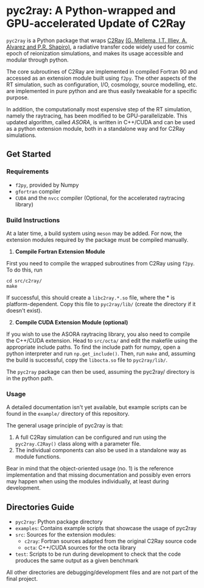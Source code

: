 # pyc2ray: A Python-wrapped and GPU-accelerated Update of C2Ray
`pyc2ray` is a Python package that wraps [C2Ray](https://github.com/garrelt/C2-Ray3Dm/tree/factorization) [(G. Mellema, I.T. Illiev, A. Alvarez and P.R. Shapiro)](https://ui.adsabs.harvard.edu/link_gateway/2006NewA...11..374M/doi:10.48550/arXiv.astro-ph/0508416), a radiative transfer code widely used for cosmic epoch of reionization simulations, and makes its usage accessible and modular through python.

The core subroutines of C2Ray are implemented in compiled Fortran 90 and accessed as an extension module
built using `f2py`. The other aspects of the RT simulation, such as configuration, I/O, cosmology, source modelling, etc.
are implemented in pure python and are thus easily tweakable for a specific purpose.

In addition, the computationally most expensive step of the RT simulation, namely the raytracing,
has been modified to be GPU-parallelizable. This updated algorithm, called _ASORA_, is written
in C++/CUDA and can be used as a python extension module, both in a standalone way and for C2Ray simulations.

## Get Started
### Requirements
* `f2py`, provided by Numpy
* `gfortran` compiler
* `CUDA` and the `nvcc` compiler (Optional, for the accelerated raytracing library)
### Build Instructions
At a later time, a build system using `meson` may be added. For now, the extension modules
required by the package must be compiled manually.
1. **Compile Fortran Extension Module**

First you need to compile the wrapped subroutines from C2Ray using `f2py`. To do this, run
```
cd src/c2ray/
make
```

If successful, this should create a `libc2ray.*.so` file, where the * is platform-dependent. Copy this file to
`pyc2ray/lib/` (create the directory if it doesn't exist).

2. **Compile CUDA Extension Module (optional)**

If you wish to use the ASORA raytracing library, you also need to compile the C++/CUDA extension.
Head to `src/octa/` and edit the makefile using the appropriate include paths. To find the include path
for numpy, open a python interpreter and run `np.get_include()`.
Then, run `make` and, assuming the build is successful, copy the `libocta.so` file to `pyc2ray/lib/`.

The `pyc2ray` package can then be used, assuming the pyc2ray/ directory is in the python path.

### Usage
A detailed documentation isn't yet available, but example scripts can be found in the `example/` directory
of this repository.

The general usage principle of pyc2ray is that:
1. A full C2Ray simulation can be configured and run using the `pyc2ray.C2Ray()` class along with a parameter file.
2. The individual components can also be used in a standalone way as module functions.

Bear in mind that the object-oriented usage (no. 1) is the reference implementation and that
missing documentation and possibly even errors may happen when using the modules individually, at least during development.

## Directories Guide
* `pyc2ray`: Python package directory
* `examples`: Contains example scripts that showcase the usage of pyc2ray
* `src`: Sources for the extension modules:
    * `c2ray`: Fortran sources adapted from the original C2Ray source code
    * `octa`: C++/CUDA sources for the octa library
* `test`: Scripts to be run during development to check that the code produces the same output as a given benchmark

All other directories are debugging/development files and are not part of the final project.
